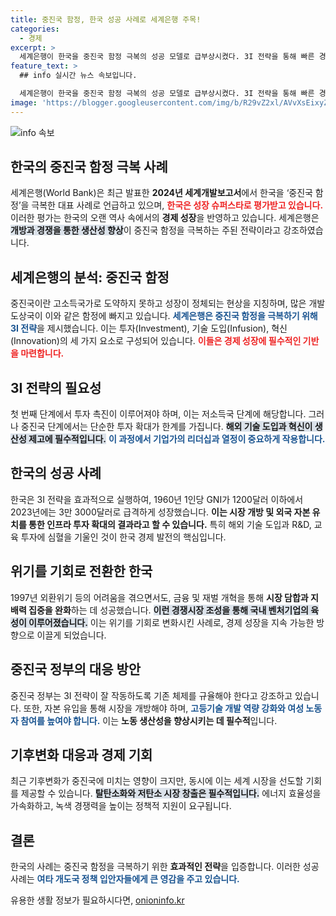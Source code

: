 ```yaml
---
title: 중진국 함정, 한국 성공 사례로 세계은행 주목!
categories:
  - 경제
excerpt: >
  세계은행이 한국을 중진국 함정 극복의 성공 모델로 급부상시켰다. 3I 전략을 통해 빠른 경제 성장을 이룬 한국의 경험은 개도국 정책의 필독서로, 혁신과 투자로 미래를 여는 길을 제시한다.
feature_text: >
  ## info 실시간 뉴스 속보입니다.

  세계은행이 한국을 중진국 함정 극복의 성공 모델로 급부상시켰다. 3I 전략을 통해 빠른 경제 성장을 이룬 한국의 경험은 개도국 정책의 필독서로, 혁신과 투자로 미래를 여는 길을 제시한다.
image: 'https://blogger.googleusercontent.com/img/b/R29vZ2xl/AVvXsEixyZcFfHzMRdzZMjFBmAUKJYCLCGyLL1o632UiGVXcaFdKo_bkvkuCioo0uUKlGfBVcT3P84aROyZIXSBEx3Aw5nCQ3pTgDom1WDC4m8eifvWiAmWEEVb4x6G_l8C0QH225ldMjyaFvpxGEBGNO37VmDTDMHGhJPq73UglMfDca1-0aw/s1600/blogspot.png'
---
```


<p><img src="https://blogger.googleusercontent.com/img/b/R29vZ2xl/AVvXsEixyZcFfHzMRdzZMjFBmAUKJYCLCGyLL1o632UiGVXcaFdKo_bkvkuCioo0uUKlGfBVcT3P84aROyZIXSBEx3Aw5nCQ3pTgDom1WDC4m8eifvWiAmWEEVb4x6G_l8C0QH225ldMjyaFvpxGEBGNO37VmDTDMHGhJPq73UglMfDca1-0aw/s1600/blogspot.png" alt="info 속보" /></p>

<h2 data-ke-size="size26">한국의 중진국 함정 극복 사례</h2>

<p data-ke-size="size16"></p>

<p>세계은행(World Bank)은 최근 발표한 <b>2024년 세계개발보고서</b>에서 한국을 ‘중진국 함정’을 극복한 대표 사례로 언급하고 있으며, <b><span style="color: #ee2323;">한국은 성장 슈퍼스타로 평가받고 있습니다.</span></b> 이러한 평가는 한국의 오랜 역사 속에서의 <b>경제 성장</b>을 반영하고 있습니다. 세계은행은 <b><span style="background-color: #21538527;">개방과 경쟁을 통한 생산성 향상</span></b>이 중진국 함정을 극복하는 주된 전략이라고 강조하였습니다.</p>

<p data-ke-size="size16"></p>

<h2 data-ke-size="size26">세계은행의 분석: 중진국 함정</h2>

<p data-ke-size="size16"></p>

<p>중진국이란 고소득국가로 도약하지 못하고 성장이 정체되는 현상을 지칭하며, 많은 개발도상국이 이와 같은 함정에 빠지고 있습니다. <b><span style="color: #1a5490;">세계은행은 중진국 함정을 극복하기 위해 3I 전략</span></b>을 제시했습니다. 이는 투자(Investment), 기술 도입(Infusion), 혁신(Innovation)의 세 가지 요소로 구성되어 있습니다. <b><span style="color: #ee2323;">이들은 경제 성장에 필수적인 기반을 마련합니다.</span></b></p>

<p data-ke-size="size16"></p>

<h2 data-ke-size="size26">3I 전략의 필요성</h2>

<p data-ke-size="size16"></p>

<p>첫 번째 단계에서 투자 촉진이 이루어져야 하며, 이는 저소득국 단계에 해당합니다. 그러나 중진국 단계에서는 단순한 투자 확대가 한계를 가집니다. <b><span style="background-color: #21538527;">해외 기술 도입과 혁신이 생산성 제고에 필수적입니다.</span></b> <b><span style="color: #1a5490;">이 과정에서 기업가의 리더십과 열정이 중요하게 작용합니다.</span></b></p>

<p data-ke-size="size16"></p>

<h2 data-ke-size="size26">한국의 성공 사례</h2>

<p data-ke-size="size16"></p>

<p>한국은 3I 전략을 효과적으로 실행하여, 1960년 1인당 GNI가 1200달러 이하에서 2023년에는 3만 3000달러로 급격하게 성장했습니다. <b><span style="ee2323;">이는 시장 개방 및 외국 자본 유치를 통한 인프라 투자 확대의 결과라고 할 수 있습니다.</span></b> 특히 해외 기술 도입과 R&amp;D, 교육 투자에 심혈을 기울인 것이 한국 경제 발전의 핵심입니다.</p>

<p data-ke-size="size16"></p>

<h2 data-ke-size="size26">위기를 기회로 전환한 한국</h2>

<p data-ke-size="size16"></p>

<p>1997년 외환위기 등의 어려움을 겪으면서도, 금융 및 재벌 개혁을 통해 <b>시장 담합과 지배력 집중을 완화</b>하는 데 성공했습니다. <b><span style="background-color: #21538527;">이런 경쟁시장 조성을 통해 국내 벤처기업의 육성이 이루어졌습니다.</span></b> 이는 위기를 기회로 변화시킨 사례로, 경제 성장을 지속 가능한 방향으로 이끌게 되었습니다.</p>

<p data-ke-size="size16"></p>

<h2 data-ke-size="size26">중진국 정부의 대응 방안</h2>

<p data-ke-size="size16"></p>

<p>중진국 정부는 3I 전략이 잘 작동하도록 기존 체제를 규율해야 한다고 강조하고 있습니다. 또한, 자본 유입을 통해 시장을 개방해야 하며, <b><span style="color: #1a5490;">고등기술 개발 역량 강화와 여성 노동자 참여를 높여야 합니다.</span></b> 이는 <b>노동 생산성을 향상시키는 데 필수적</b>입니다.</p>

<p data-ke-size="size16"></p>

<h2 data-ke-size="size26">기후변화 대응과 경제 기회</h2>

<p data-ke-size="size16"></p>

<p>최근 기후변화가 중진국에 미치는 영향이 크지만, 동시에 이는 세계 시장을 선도할 기회를 제공할 수 있습니다. <b><span style="background-color: #21538527;">탈탄소화와 저탄소 시장 창출은 필수적입니다.</span></b> 에너지 효율성을 가속화하고, 녹색 경쟁력을 높이는 정책적 지원이 요구됩니다. </p>

<p data-ke-size="size16"></p>

<h2 data-ke-size="size26">결론</h2>

<p data-ke-size="size16"></p>

<p>한국의 사례는 중진국 함정을 극복하기 위한 <b>효과적인 전략</b>을 입증합니다. 이러한 성공 사례는 <b><span style="color: #1a5490;">여타 개도국 정책 입안자들에게 큰 영감을 주고 있습니다.</span></b></p>

<p data-ke-size="size16"></p>
유용한 생활 정보가 필요하시다면, <a href="https://onioninfo.kr" rel="dofollow">onioninfo.kr</a>


